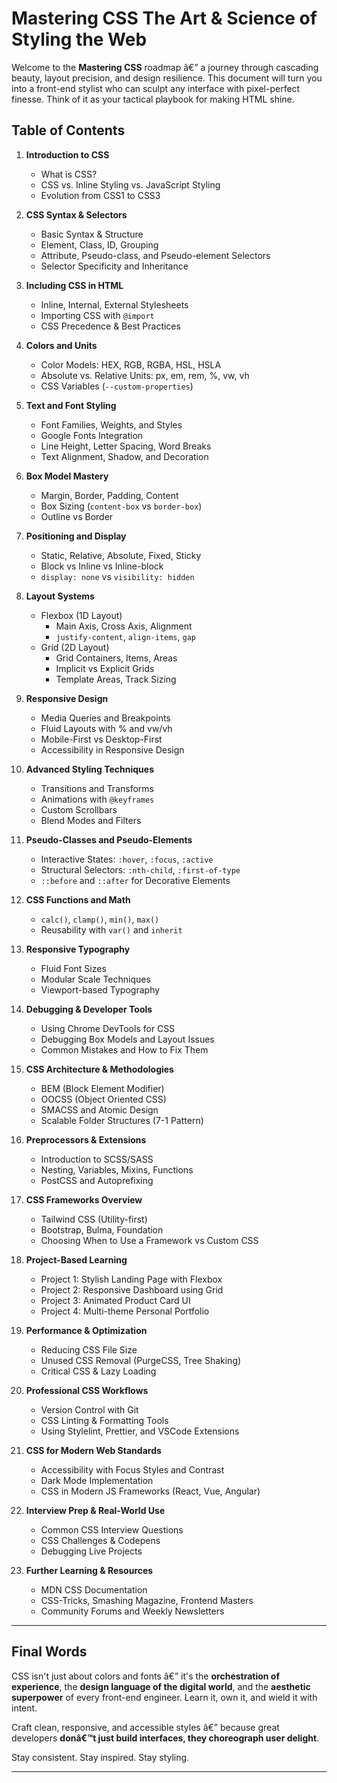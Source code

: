 # Mastering CSS The Art & Science of Styling the Web

Welcome to the **Mastering CSS** roadmap â€” a journey through cascading beauty, layout precision, and design resilience. This document will turn you into a front-end stylist who can sculpt any interface with pixel-perfect finesse. Think of it as your tactical playbook for making HTML shine.

## Table of Contents

1. **Introduction to CSS**
   - What is CSS?
   - CSS vs. Inline Styling vs. JavaScript Styling
   - Evolution from CSS1 to CSS3

2. **CSS Syntax & Selectors**
   - Basic Syntax & Structure
   - Element, Class, ID, Grouping
   - Attribute, Pseudo-class, and Pseudo-element Selectors
   - Selector Specificity and Inheritance

3. **Including CSS in HTML**
   - Inline, Internal, External Stylesheets
   - Importing CSS with `@import`
   - CSS Precedence & Best Practices

4. **Colors and Units**
   - Color Models: HEX, RGB, RGBA, HSL, HSLA
   - Absolute vs. Relative Units: px, em, rem, %, vw, vh
   - CSS Variables (`--custom-properties`)

5. **Text and Font Styling**
   - Font Families, Weights, and Styles
   - Google Fonts Integration
   - Line Height, Letter Spacing, Word Breaks
   - Text Alignment, Shadow, and Decoration

6. **Box Model Mastery**
   - Margin, Border, Padding, Content
   - Box Sizing (`content-box` vs `border-box`)
   - Outline vs Border

7. **Positioning and Display**
   - Static, Relative, Absolute, Fixed, Sticky
   - Block vs Inline vs Inline-block
   - `display: none` vs `visibility: hidden`

8. **Layout Systems**
   - Flexbox (1D Layout)
     - Main Axis, Cross Axis, Alignment
     - `justify-content`, `align-items`, `gap`
   - Grid (2D Layout)
     - Grid Containers, Items, Areas
     - Implicit vs Explicit Grids
     - Template Areas, Track Sizing

9. **Responsive Design**
   - Media Queries and Breakpoints
   - Fluid Layouts with % and vw/vh
   - Mobile-First vs Desktop-First
   - Accessibility in Responsive Design

10. **Advanced Styling Techniques**
    - Transitions and Transforms
    - Animations with `@keyframes`
    - Custom Scrollbars
    - Blend Modes and Filters

11. **Pseudo-Classes and Pseudo-Elements**
    - Interactive States: `:hover`, `:focus`, `:active`
    - Structural Selectors: `:nth-child`, `:first-of-type`
    - `::before` and `::after` for Decorative Elements

12. **CSS Functions and Math**
    - `calc()`, `clamp()`, `min()`, `max()`
    - Reusability with `var()` and `inherit`

13. **Responsive Typography**
    - Fluid Font Sizes
    - Modular Scale Techniques
    - Viewport-based Typography

14. **Debugging & Developer Tools**
    - Using Chrome DevTools for CSS
    - Debugging Box Models and Layout Issues
    - Common Mistakes and How to Fix Them

15. **CSS Architecture & Methodologies**
    - BEM (Block Element Modifier)
    - OOCSS (Object Oriented CSS)
    - SMACSS and Atomic Design
    - Scalable Folder Structures (7-1 Pattern)

16. **Preprocessors & Extensions**
    - Introduction to SCSS/SASS
    - Nesting, Variables, Mixins, Functions
    - PostCSS and Autoprefixing

17. **CSS Frameworks Overview**
    - Tailwind CSS (Utility-first)
    - Bootstrap, Bulma, Foundation
    - Choosing When to Use a Framework vs Custom CSS

18. **Project-Based Learning**
    - Project 1: Stylish Landing Page with Flexbox
    - Project 2: Responsive Dashboard using Grid
    - Project 3: Animated Product Card UI
    - Project 4: Multi-theme Personal Portfolio

19. **Performance & Optimization**
    - Reducing CSS File Size
    - Unused CSS Removal (PurgeCSS, Tree Shaking)
    - Critical CSS & Lazy Loading

20. **Professional CSS Workflows**
    - Version Control with Git
    - CSS Linting & Formatting Tools
    - Using Stylelint, Prettier, and VSCode Extensions

21. **CSS for Modern Web Standards**
    - Accessibility with Focus Styles and Contrast
    - Dark Mode Implementation
    - CSS in Modern JS Frameworks (React, Vue, Angular)

22. **Interview Prep & Real-World Use**
    - Common CSS Interview Questions
    - CSS Challenges & Codepens
    - Debugging Live Projects

23. **Further Learning & Resources**
    - MDN CSS Documentation
    - CSS-Tricks, Smashing Magazine, Frontend Masters
    - Community Forums and Weekly Newsletters

---

## Final Words

CSS isn't just about colors and fonts â€” it's the **orchestration of experience**, the **design language of the digital world**, and the **aesthetic superpower** of every front-end engineer. Learn it, own it, and wield it with intent.

Craft clean, responsive, and accessible styles â€” because great developers **donâ€™t just build interfaces, they choreograph user delight**.

Stay consistent. Stay inspired. Stay styling.

---
